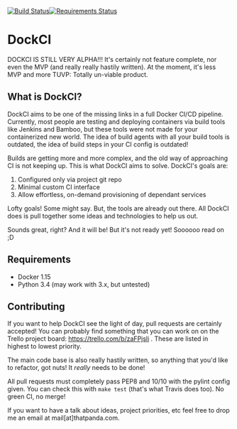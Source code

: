 [![Build Status](https://travis-ci.org/RickyCook/DockCI.svg)](https://travis-ci.org/RickyCook/DockCI)[![Requirements Status](https://requires.io/github/RickyCook/DockCI/requirements.svg?branch=master)](https://requires.io/github/RickyCook/DockCI/requirements/?branch=master)

DockCI
======
DOCKCI IS STILL VERY ALPHA!!! It's certainly not feature complete, nor even the
MVP (and really really hastily written). At the moment, it's less MVP and more
TUVP: Totally un-viable product.

What is DockCI?
---------------
DockCI aims to be one of the missing links in a full Docker CI/CD pipeline.
Currently, most people are testing and deploying containers via build tools
like Jenkins and Bamboo, but these tools were not made for your containerized
new world. The idea of build agents with all your build tools is outdated, the
idea of build steps in your CI config is outdated!

Builds are getting more and more complex, and the old way of approaching CI is
not keeping up. This is what DockCI aims to solve. DockCI's goals are:

1. Configured only via project git repo
1. Minimal custom CI interface
1. Allow effortless, on-demand provisioning of dependant services

Lofty goals! Some might say. But, the tools are already out there. All DockCI
does is pull together some ideas and technologies to help us out.

Sounds great, right? And it will be! But it's not ready yet! Soooooo read on ;D

Requirements
------------
 - Docker 1.15
 - Python 3.4 (may work with 3.x, but untested)

Contributing
------------
If you want to help DockCI see the light of day, pull requests are certainly
accepted! You can probably find something that you can work on on the Trello
project board: https://trello.com/b/zaFPjsli . These are listed in highest to
lowest priority.

The main code base is also really hastily written, so anything that you'd like
to refactor, got nuts! It _really_ needs to be done!

All pull requests must completely pass PEP8 and 10/10 with the pylint config
given. You can check this with `make test` (that's what Travis does too). No
green CI, no merge!

If you want to have a talk about ideas, project priorities, etc feel free to
drop me an email at mail[at]thatpanda.com.
